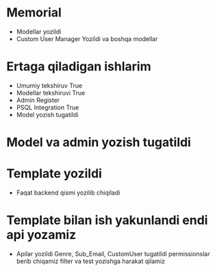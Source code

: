 # Memorial
* Modellar yozildi
* Custom User Manager Yozildi va boshqa modellar 
# Ertaga qiladigan ishlarim 
* Umumiy tekshiruv True
* Modellar tekshiruvi True
* Admin Register
* PSQL Integration True
* Model yozish tugatildi
# Model va admin yozish tugatildi
# Template yozildi
* Faqat backend qismi yozilib chiqiladi
# Template bilan ish yakunlandi endi api yozamiz
* Apilar yozildi
Genre, Sub_Email, CustomUser tugatildi permissionslar berib chiqamiz
filter va test yozishga harakat qilamiz